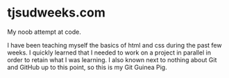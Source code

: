 # tjsudweeks.com
My noob attempt at code.

I have been teaching myself the basics of html and css during the past few weeks. I quickly learned that I needed to work on a project in parallel in order to retain what I was learning. I also known next to nothing about Git and GitHub up to this point, so this is my Git Guinea Pig.
